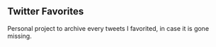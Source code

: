 ## Twitter Favorites

Personal project to archive every tweets I favorited, in case it is gone missing.